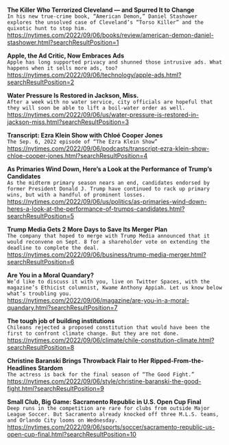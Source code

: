 **The Killer Who Terrorized Cleveland — and Spurred It to Change**\
`In his new true-crime book, “American Demon,” Daniel Stashower explores the unsolved case of Cleveland’s “Torso Killer” and the quixotic hunt to stop him.`\
https://nytimes.com/2022/09/06/books/review/american-demon-daniel-stashower.html?searchResultPosition=1

**Apple, the Ad Critic, Now Embraces Ads**\
`Apple has long supported privacy and shunned those intrusive ads. What happens when it sells more ads, too?`\
https://nytimes.com/2022/09/06/technology/apple-ads.html?searchResultPosition=2

**Water Pressure Is Restored in Jackson, Miss.**\
`After a week with no water service, city officials are hopeful that they will soon be able to lift a boil-water order as well.`\
https://nytimes.com/2022/09/06/us/water-pressure-is-restored-in-jackson-miss.html?searchResultPosition=3

**Transcript: Ezra Klein Show with Chloé Cooper Jones**\
`The Sep. 6, 2022 episode of “The Ezra Klein Show”`\
https://nytimes.com/2022/09/06/podcasts/transcript-ezra-klein-show-chloe-cooper-jones.html?searchResultPosition=4

**As Primaries Wind Down, Here’s a Look at the Performance of Trump’s Candidates**\
`As the midterm primary season nears an end, candidates endorsed by former President Donald J. Trump have continued to rack up primary wins, but with a handful of prominent losses.`\
https://nytimes.com/2022/09/06/us/politics/as-primaries-wind-down-heres-a-look-at-the-performance-of-trumps-candidates.html?searchResultPosition=5

**Trump Media Gets 2 More Days to Save Its Merger Plan**\
`The company that hoped to merge with Trump Media announced that it would reconvene on Sept. 8 for a shareholder vote on extending the deadline to complete the deal.`\
https://nytimes.com/2022/09/06/business/trump-media-merger.html?searchResultPosition=6

**Are You in a Moral Quandary?**\
`We’d like to discuss it with you, live on Twitter Spaces, with the magazine’s Ethicist columnist, Kwame Anthony Appiah. Let us know below what’s troubling you.`\
https://nytimes.com/2022/09/06/magazine/are-you-in-a-moral-quandary.html?searchResultPosition=7

**The tough job of building institutions**\
`Chileans rejected a proposed constitution that would have been the first to confront climate change. But they are not done.`\
https://nytimes.com/2022/09/06/climate/chile-constitution-climate.html?searchResultPosition=8

**Christine Baranski Brings Throwback Flair to Her Ripped-From-the-Headlines Stardom**\
`The actress is back for the final season of “The Good Fight.”`\
https://nytimes.com/2022/09/06/style/christine-baranski-the-good-fight.html?searchResultPosition=9

**Small Club, Big Game: Sacramento Republic in U.S. Open Cup Final**\
`Deep runs in the competition are rare for clubs from outside Major League Soccer. But Sacramento already knocked off three M.L.S. teams, and Orlando City looms on Wednesday.`\
https://nytimes.com/2022/09/06/sports/soccer/sacramento-republic-us-open-cup-final.html?searchResultPosition=10

